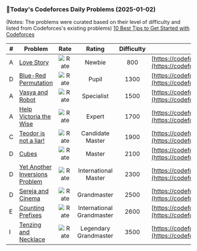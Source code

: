 ### 🌟Today's Codeforces Daily Problems (2025-01-02)
(Notes: The problems were curated based on their level of difficulty and listed from Codeforces's existing problems)
[10 Best Tips to Get Started with Codeforces](https://github.com/ika9810/Codeforces-Daily-Problems/blob/main/10%20Best%20Tips%20to%20Get%20Started%20with%20Codeforces.md)

| # | Problem | Rate| Rating | Difficulty | Contest |
|---| ----- | :--------: | :----------: | :----------: | ---------- |
|A|[Love Story](https://codeforces.com/contest/1829/problem/A)|![Rate](https://img.shields.io/badge/Newbie-800-lightgrey)|Newbie|800|[https://codeforces.com/contest/1829](https://codeforces.com/contest/1829)|
|D|[Blue-Red Permutation](https://codeforces.com/contest/1607/problem/D)|![Rate](https://img.shields.io/badge/Pupil-1300-brightgreen)|Pupil|1300|[https://codeforces.com/contest/1607](https://codeforces.com/contest/1607)|
|A|[Vasya and Robot](https://codeforces.com/contest/354/problem/A)|![Rate](https://img.shields.io/badge/Specialist-1500-9cf)|Specialist|1500|[https://codeforces.com/contest/354](https://codeforces.com/contest/354)|
|A|[Help Victoria the Wise](https://codeforces.com/contest/98/problem/A)|![Rate](https://img.shields.io/badge/Expert-1700-blue)|Expert|1700|[https://codeforces.com/contest/98](https://codeforces.com/contest/98)|
|C|[Teodor is not a liar!](https://codeforces.com/contest/930/problem/C)|![Rate](https://img.shields.io/badge/Candidate%20Master-1900-blueviolet)|Candidate Master|1900|[https://codeforces.com/contest/930](https://codeforces.com/contest/930)|
|D|[Cubes](https://codeforces.com/contest/520/problem/D)|![Rate](https://img.shields.io/badge/Master-2100-orange)|Master|2100|[https://codeforces.com/contest/520](https://codeforces.com/contest/520)|
|D|[Yet Another Inversions Problem](https://codeforces.com/contest/1917/problem/D)|![Rate](https://img.shields.io/badge/International%20Master-2300-orange)|International Master|2300|[https://codeforces.com/contest/1917](https://codeforces.com/contest/1917)|
|D|[Sereja and Cinema](https://codeforces.com/contest/380/problem/D)|![Rate](https://img.shields.io/badge/Grandmaster-2500-red)|Grandmaster|2500|[https://codeforces.com/contest/380](https://codeforces.com/contest/380)|
|E|[Counting Prefixes](https://codeforces.com/contest/1919/problem/E)|![Rate](https://img.shields.io/badge/International%20Grandmaster-2600-red)|International Grandmaster|2600|[https://codeforces.com/contest/1919](https://codeforces.com/contest/1919)|
|I|[Tenzing and Necklace](https://codeforces.com/contest/1842/problem/I)|![Rate](https://img.shields.io/badge/Legendary%20Grandmaster-3500-red)|Legendary Grandmaster|3500|[https://codeforces.com/contest/1842](https://codeforces.com/contest/1842)|
